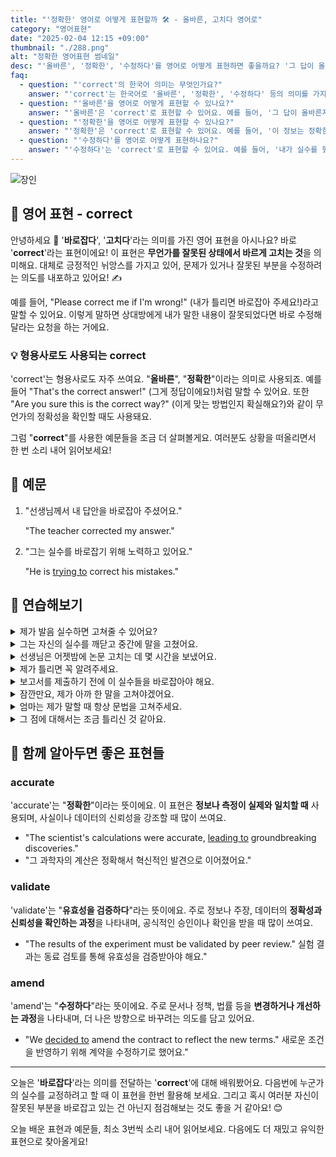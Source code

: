 ```yaml
---
title: "'정확한' 영어로 어떻게 표현할까 🛠️ - 올바른, 고치다 영어로"
category: "영어표현"
date: "2025-02-04 12:15 +09:00"
thumbnail: "./288.png"
alt: "정확한 영어표현 썸네일"
desc: "'올바른', '정확한', '수정하다'를 영어로 어떻게 표현하면 좋을까요? '그 답이 올바른지 확인해볼게'는 어떻게 말할 수 있을까요? '이 정보는 정확한 것 같아'라고 할 때는 어떻게 표현하나요? '내가 실수를 했으니 수정할게'를 영어로 바꾸면 어떻게 될까요? 등을 영어로 표현하는 법을 배워봅시다. 다양한 예문을 통해서 연습하고 본인의 표현으로 만들어 보세요."
faq:
  - question: "'correct'의 한국어 의미는 무엇인가요?"
    answer: "'correct'는 한국어로 '올바른', '정확한', '수정하다' 등의 의미를 가지고 있어요."
  - question: "'올바른'을 영어로 어떻게 표현할 수 있나요?"
    answer: "'올바른'은 'correct'로 표현할 수 있어요. 예를 들어, '그 답이 올바른지 확인해볼게'는 'I'll check if that answer is correct'로 말할 수 있어요."
  - question: "'정확한'을 영어로 어떻게 표현할 수 있나요?"
    answer: "'정확한'은 'correct'로 표현할 수 있어요. 예를 들어, '이 정보는 정확한 것 같아'는 'I think this information is correct'로 말할 수 있어요."
  - question: "'수정하다'를 영어로 어떻게 표현하나요?"
    answer: "'수정하다'는 'correct'로 표현할 수 있어요. 예를 들어, '내가 실수를 했으니 수정할게'는 'I made a mistake, so I'll correct it'로 표현할 수 있어요."
---
```


![장인](./288-1.jpg)

## 🌟 영어 표현 - correct

안녕하세요 👋 '**바로잡다**', '**고치다**'라는 의미를 가진 영어 표현을 아시나요? 바로 '**correct**'라는 표현이에요! 이 표현은 **무언가를 잘못된 상태에서 바르게 고치는 것**을 의미해요. 대체로 긍정적인 뉘앙스를 가지고 있어, 문제가 있거나 잘못된 부분을 수정하려는 의도를 내포하고 있어요! ✍️

예를 들어, "Please correct me if I'm wrong!" (내가 틀리면 바로잡아 주세요!)라고 말할 수 있어요. 이렇게 말하면 상대방에게 내가 말한 내용이 잘못되었다면 바로 수정해 달라는 요청을 하는 거에요.

### 💡 형용사로도 사용되는 correct

'correct'는 형용사로도 자주 쓰여요. "**올바른**", "**정확한**"이라는 의미로 사용되죠. 예를 들어 "That's the correct answer!" (그게 정답이에요!)처럼 말할 수 있어요. 또한 "Are you sure this is the correct way?" (이게 맞는 방법인지 확실해요?)와 같이 무언가의 정확성을 확인할 때도 사용돼요.

그럼 "**correct**"를 사용한 예문들을 조금 더 살펴볼게요. 여러분도 상황을 떠올리면서 한 번 소리 내어 읽어보세요!

## 📖 예문

1. "선생님께서 내 답안을 바로잡아 주셨어요."

   "The teacher corrected my answer."

2. "그는 실수를 바로잡기 위해 노력하고 있어요."

   "He is [trying to](/blog/in-english/117.try-to/) correct his mistakes."

## 💬 연습해보기

<details>
<summary>제가 발음 실수하면 고쳐줄 수 있어요?</summary>
<span>Could you correct my pronunciation if I make any mistakes?</span>
</details>

<details>
<summary>그는 자신의 실수를 깨닫고 중간에 말을 고쳤어요.</summary>
<span>He corrected himself mid-sentence when he <a href="/blog/in-english/166.realize/">realized</a> his error.</span>
</details>

<details>
<summary>선생님은 어젯밤에 논문 고치는 데 몇 시간을 보냈어요.</summary>
<span>The teacher spent hours correcting papers last night.</span>
</details>

<details>
<summary>제가 틀리면 꼭 알려주세요.</summary>
<span>If I'm not correct, please let me know.</span>
</details>

<details>
<summary>보고서를 제출하기 전에 이 실수들을 바로잡아야 해요.</summary>
<span>You'll need to correct these mistakes before submitting the report.</span>
</details>

<details>
<summary>잠깐만요, 제가 아까 한 말을 고쳐야겠어요.</summary>
<span>Hold on, let me correct something I said earlier.</span>
</details>

<details>
<summary>엄마는 제가 말할 때 항상 문법을 고쳐주세요.</summary>
<span>My mom always corrects my grammar when I speak.</span>
</details>

<details>
<summary>그 점에 대해서는 조금 틀리신 것 같아요.</summary>
<span>You're not quite correct on that point.</span>
</details>

## 🤝 함께 알아두면 좋은 표현들

### accurate

'accurate'는 "**정확한**"이라는 뜻이에요. 이 표현은 **정보나 측정이 실제와 일치할 때** 사용되며, 사실이나 데이터의 신뢰성을 강조할 때 많이 쓰여요.

- "The scientist's calculations were accurate, [leading to](/blog/vocab-1/004.lead-to/) groundbreaking discoveries."
- "그 과학자의 계산은 정확해서 혁신적인 발견으로 이어졌어요."

### validate

'validate'는 "**유효성을 검증하다**"라는 뜻이에요. 주로 정보나 주장, 데이터의 **정확성과 신뢰성을 확인하는 과정**을 나타내며, 공식적인 승인이나 확인을 받을 때 많이 쓰여요.

- "The results of the experiment must be validated by peer review."
  실험 결과는 동료 검토를 통해 유효성을 검증받아야 해요."

### amend

'amend'는 "**수정하다**"라는 뜻이에요. 주로 문서나 정책, 법률 등을 **변경하거나 개선하는 과정**을 나타내며, 더 나은 방향으로 바꾸려는 의도를 담고 있어요.

- "We [decided to](/blog/in-english/062.decide-to/) amend the contract to reflect the new terms."
  새로운 조건을 반영하기 위해 계약을 수정하기로 했어요."

---

오늘은 '**바로잡다**'라는 의미를 전달하는 '**correct**'에 대해 배워봤어요. 다음번에 누군가의 실수를 교정하려고 할 때 이 표현을 한번 활용해 보세요. 그리고 혹시 여러분 자신이 잘못된 부분을 바로잡고 있는 건 아닌지 점검해보는 것도 좋을 거 같아요! 😊

오늘 배운 표현과 예문들, 최소 3번씩 소리 내어 읽어보세요. 다음에도 더 재밌고 유익한 표현으로 찾아올게요!
